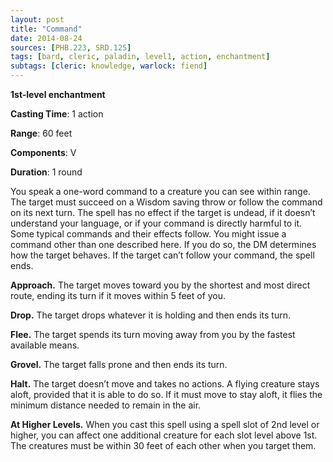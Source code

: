 ```yaml
---
layout: post
title: "Command"
date: 2014-08-24
sources: [PHB.223, SRD.125]
tags: [bard, cleric, paladin, level1, action, enchantment]
subtags: [cleric: knowledge, warlock: fiend]
---
```


**1st-level enchantment**

**Casting Time**: 1 action

**Range**: 60 feet

**Components**: V

**Duration**: 1 round

You speak a one-word command to a creature you can see within range. The target must succeed on a Wisdom saving throw or follow the command on its next turn. The spell has no effect if the target is undead, if it doesn’t understand your language, or if your command is directly harmful to it. 
Some typical commands and their effects follow. You might issue a command other than one described here. If you do so, the DM determines how the target behaves. If the target can’t follow your command, the spell ends. 

**Approach.** The target moves toward you by the shortest and most direct route, ending its turn if it moves within 5 feet of you. 

**Drop.** The target drops whatever it is holding and then
ends its turn. 

**Flee.** The target spends its turn moving away from you by the fastest available means. 

**Grovel.** The target falls prone and then ends its turn. 

**Halt.** The target doesn’t move and takes no actions. A flying creature stays aloft, provided that it is able to do so. If it must move to stay aloft, it flies the minimum distance needed to remain in the air.

**At Higher Levels.** When you cast this spell using a spell slot of 2nd level or higher, you can affect one additional creature for each slot level above 1st. The creatures must be within 30 feet of each other when you target them.
